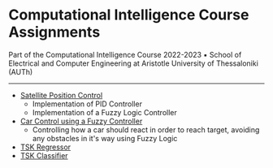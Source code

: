 # Computational Intelligence Course Assignments   

Part of the Computational Intelligence Course 2022-2023 ▪︎ School of Electrical and Computer Engineering at Aristotle University of Thessaloniki (AUTh)

---
- [Satellite Position Control](https://github.com/Kyparissis/computational_intelligence_assignments/tree/main/1st-assignment-FLC)
   - Implementation of PID Controller
   - Implementation of a Fuzzy Logic Controller
- [Car Control using a Fuzzy Controller](https://github.com/Kyparissis/computational_intelligence_assignments/tree/main/2nd-assignment-CarControl)
   - Controlling how a car should react in order to reach target, avoiding any obstacles in it's way using Fuzzy Logic
- [TSK Regressor](https://github.com/Kyparissis/computational_intelligence_assignments/tree/main/3rd-assignment-Regression)
- [TSK Classifier](https://github.com/Kyparissis/computational_intelligence_assignments/tree/main/4th-assignment-Classification)

